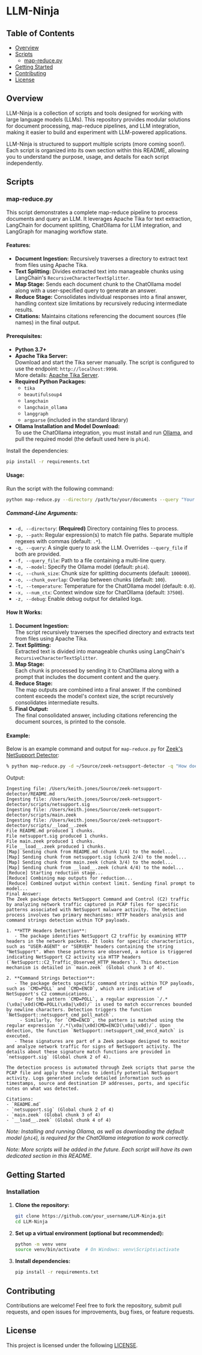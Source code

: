 # LLM-Ninja

## Table of Contents
- [Overview](#overview)
- [Scripts](#scripts)
  - [map-reduce.py](#map-reducepy)
- [Getting Started](#getting-started)
- [Contributing](#contributing)
- [License](#license)

## Overview

LLM-Ninja is a collection of scripts and tools designed for working with large language models (LLMs). This repository provides modular solutions for document processing, map-reduce pipelines, and LLM integration, making it easier to build and experiment with LLM-powered applications.

LLM-Ninja is structured to support multiple scripts (more coming soon!). Each script is organized into its own section within this README, allowing you to understand the purpose, usage, and details for each script independently.

## Scripts

### map-reduce.py

This script demonstrates a complete map-reduce pipeline to process documents and query an LLM. It leverages Apache Tika for text extraction, LangChain for document splitting, ChatOllama for LLM integration, and LangGraph for managing workflow state.

#### Features:
- **Document Ingestion:** Recursively traverses a directory to extract text from files using Apache Tika.
- **Text Splitting:** Divides extracted text into manageable chunks using LangChain's `RecursiveCharacterTextSplitter`.
- **Map Stage:** Sends each document chunk to the ChatOllama model along with a user-specified query to generate an answer.
- **Reduce Stage:** Consolidates individual responses into a final answer, handling context size limitations by recursively reducing intermediate results.
- **Citations:** Maintains citations referencing the document sources (file names) in the final output.

#### Prerequisites:
- **Python 3.7+**
- **Apache Tika Server:**  
  Download and start the Tika server manually. The script is configured to use the endpoint: `http://localhost:9998`.  
  More details: [Apache Tika Server](https://tika.apache.org/).
- **Required Python Packages:**
  - `tika`
  - `beautifulsoup4`
  - `langchain`
  - `langchain_ollama`
  - `langgraph`
  - `argparse` (included in the standard library)
- **Ollama Installation and Model Download:**  
  To use the ChatOllama integration, you must install and run [Ollama](https://ollama.com/), and pull the required model (the default used here is `phi4`).

Install the dependencies:

```bash
pip install -r requirements.txt
```

#### Usage:
Run the script with the following command:
```bash
python map-reduce.py --directory /path/to/your/documents --query "Your query here"
```

##### Command-Line Arguments:
- `-d, --directory`: **(Required)** Directory containing files to process.
- `-p, --path`: Regular expression(s) to match file paths. Separate multiple regexes with commas (default: `.*`).
- `-q, --query`: A single query to ask the LLM. Overrides `--query_file` if both are provided.
- `-f, --query_file`: Path to a file containing a multi-line query.
- `-m, --model`: Specify the Ollama model (default: `phi4`).
- `-c, --chunk_size`: Chunk size for splitting documents (default: `100000`).
- `-o, --chunk_overlap`: Overlap between chunks (default: `100`).
- `-t, --temperature`: Temperature for the ChatOllama model (default: `0.0`).
- `-x, --num_ctx`: Context window size for ChatOllama (default: `37500`).
- `-z, --debug`: Enable debug output for detailed logs.

#### How It Works:
1. **Document Ingestion:**  
   The script recursively traverses the specified directory and extracts text from files using Apache Tika.
2. **Text Splitting:**  
   Extracted text is divided into manageable chunks using LangChain's `RecursiveCharacterTextSplitter`.
3. **Map Stage:**  
   Each chunk is processed by sending it to ChatOllama along with a prompt that includes the document content and the query.
4. **Reduce Stage:**  
   The map outputs are combined into a final answer. If the combined content exceeds the model's context size, the script recursively consolidates intermediate results.
5. **Final Output:**  
   The final consolidated answer, including citations referencing the document sources, is printed to the console.

#### Example:
Below is an example command and output for `map-reduce.py` for [Zeek's NetSupport Detector](https://github.com/corelight/zeek-netsupport-detector):

```bash
% python map-reduce.py -d ~/Source/zeek-netsupport-detector -q "How does this Zeek package detect NetSupport?." --path "(?i).*readme\.md,.*/scripts/.*\.(zeek|sig)"
```

Output:
```
Ingesting file: /Users/keith.jones/Source/zeek-netsupport-detector/README.md
Ingesting file: /Users/keith.jones/Source/zeek-netsupport-detector/scripts/netsupport.sig
Ingesting file: /Users/keith.jones/Source/zeek-netsupport-detector/scripts/main.zeek
Ingesting file: /Users/keith.jones/Source/zeek-netsupport-detector/scripts/__load__.zeek
File README.md produced 1 chunks.
File netsupport.sig produced 1 chunks.
File main.zeek produced 1 chunks.
File __load__.zeek produced 1 chunks.
[Map] Sending chunk from README.md (chunk 1/4) to the model...
[Map] Sending chunk from netsupport.sig (chunk 2/4) to the model...
[Map] Sending chunk from main.zeek (chunk 3/4) to the model...
[Map] Sending chunk from __load__.zeek (chunk 4/4) to the model...
[Reduce] Starting reduction stage...
[Reduce] Combining map outputs for reduction...
[Reduce] Combined output within context limit. Sending final prompt to model...
Final Answer:
The Zeek package detects NetSupport Command and Control (C2) traffic by analyzing network traffic captured in PCAP files for specific patterns associated with NetSupport malware activity. The detection process involves two primary mechanisms: HTTP headers analysis and command strings detection within TCP payloads.

1. **HTTP Headers Detection**:
   - The package identifies NetSupport C2 traffic by examining HTTP headers in the network packets. It looks for specific characteristics, such as "USER-AGENT" or "SERVER" headers containing the string "NetSupport". When these patterns are observed, a notice is triggered indicating NetSupport C2 activity via HTTP headers (`NetSupport::C2_Traffic_Observed_HTTP_Headers`). This detection mechanism is detailed in `main.zeek` (Global chunk 3 of 4).

2. **Command Strings Detection**:
   - The package detects specific command strings within TCP payloads, such as `CMD=POLL` and `CMD=ENCD`, which are indicative of NetSupport's C2 communications.
     - For the pattern `CMD=POLL`, a regular expression `/.*(\x0a|\x0d)CMD=POLL(\x0a|\x0d)/` is used to match occurrences bounded by newline characters. Detection triggers the function `NetSupport::netsupport_cmd_poll_match`.
     - Similarly, for `CMD=ENCD`, the pattern is matched using the regular expression `/.*(\x0a|\x0d)CMD=ENCD(\x0a|\x0d)/`. Upon detection, the function `NetSupport::netsupport_cmd_encd_match` is executed.
   - These signatures are part of a Zeek package designed to monitor and analyze network traffic for signs of NetSupport activity. The details about these signature match functions are provided in `netsupport.sig` (Global chunk 2 of 4).

The detection process is automated through Zeek scripts that parse the PCAP file and apply these rules to identify potential NetSupport activity. Logs generated include detailed information such as timestamps, source and destination IP addresses, ports, and specific notes on what was detected.

Citations:
- `README.md`
- `netsupport.sig` (Global chunk 2 of 4)
- `main.zeek` (Global chunk 3 of 4)
- `__load__.zeek` (Global chunk 4 of 4)
```

*Note: Installing and running Ollama, as well as downloading the default model (`phi4`), is required for the ChatOllama integration to work correctly.*

*Note: More scripts will be added in the future. Each script will have its own dedicated section in this README.*

## Getting Started

### Installation

1. **Clone the repository:**
   ```bash
   git clone https://github.com/your_username/LLM-Ninja.git
   cd LLM-Ninja
   ```

2. **Set up a virtual environment (optional but recommended):**
   ```bash
   python -m venv venv
   source venv/bin/activate  # On Windows: venv\Scripts\activate
   ```

3. **Install dependencies:**
   ```bash
   pip install -r requirements.txt
   ```

## Contributing

Contributions are welcome! Feel free to fork the repository, submit pull requests, and open issues for improvements, bug fixes, or feature requests.

## License

This project is licensed under the following [LICENSE](LICENSE).
